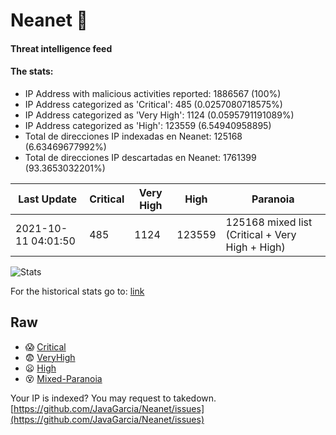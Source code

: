 # Neanet :hocho:
#### Threat intelligence feed
#### The stats:

- IP Address with malicious activities reported: 1886567 (100%)
- IP Address categorized as 'Critical':  485 (0.0257080718575%)
- IP Address categorized as 'Very High':  1124 (0.0595791191089%)
- IP Address categorized as 'High':  123559 (6.54940958895)
- Total de direcciones IP indexadas en Neanet:  125168 (6.63469677992%)
- Total de direcciones IP descartadas en Neanet:  1761399 (93.3653032201%)

| Last Update | Critical | Very High | High | Paranoia |
| --- | --- | --- | --- | --- |
| 2021-10-11 04:01:50 | 485 | 1124 | 123559 | 125168 mixed list (Critical + Very High + High)|

![Stats](https://docs.google.com/spreadsheets/d/e/2PACX-1vSnaNMIXVabIpDJjufMlzH7poXnshF3mgd8Is1g9ytUEzVsP5my4Trn8f-xkoLLQ38xpL3HtmUexLo6/pubchart?oid=501124687&format=image)

For the historical stats go to: [link](/stats.csv)
## Raw
- :scream: [Critical](https://raw.githubusercontent.com/JavaGarcia/Neanet/master/blacklists/neanet_critical.txt)
- :fearful: [VeryHigh](https://raw.githubusercontent.com/JavaGarcia/Neanet/master/blacklists/neanet_veryHigh.txtt)
- :frowning: [High](https://raw.githubusercontent.com/JavaGarcia/Neanet/master/blacklists/neanet_high.txt)
- :dizzy_face: [Mixed-Paranoia](https://raw.githubusercontent.com/JavaGarcia/Neanet/master/blacklists/neanet_all.txt)


Your IP is indexed? You may request to takedown. [https://github.com/JavaGarcia/Neanet/issues](https://github.com/JavaGarcia/Neanet/issues)































































































































































































































































































































































































































































































































































































































































































































































































































































































































































































































































































































































































































































































































































































































































































































































































































































































































































































































































































































































































































































































































































































































































































































































































































































































































































































































































































































































































































































































































































































































































































































































































































































































































































































































































































































































































































































































































































































































































































































































































































































































































































































































































































































































































































































































































































































































































































































































































































































































































































































































































































































































































































































































































































































































































































































































































































































































































































































































































































































































































































































































































































































































































































































































































































































































































































































































































































































































































































































































































































































































































































































































































































































































































































































































































































































































































































































































































































































































































































































































































































































































































































































































































































































































































































































































































































































































































































































































































































































































































































































































































































































































































































































































































































































































































































































































































